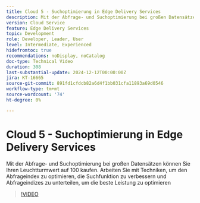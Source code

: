 ```yaml
---
title: Cloud 5 - Suchoptimierung in Edge Delivery Services
description: Mit der Abfrage- und Suchoptimierung bei großen Datensätzen können Sie Ihren Leuchtturmwert auf 100 kaufen.
version: Cloud Service
feature: Edge Delivery Services
topic: Development
role: Developer, Leader, User
level: Intermediate, Experienced
hidefromtoc: true
recommendations: noDisplay, noCatalog
doc-type: Technical Video
duration: 308
last-substantial-update: 2024-12-12T00:00:00Z
jira: KT-16665
source-git-commit: 891fd1cfdcb82a6d4f1bb031cfa11893a69d0546
workflow-type: tm+mt
source-wordcount: '74'
ht-degree: 0%

---
```



# Cloud 5 - Suchoptimierung in Edge Delivery Services

Mit der Abfrage- und Suchoptimierung bei großen Datensätzen können Sie Ihren Leuchtturmwert auf 100 kaufen. Arbeiten Sie mit Techniken, um den Abfrageindex zu optimieren, die Suchfunktion zu verbessern und Abfrageindizes zu unterteilen, um die beste Leistung zu optimieren

>[!VIDEO](https://video.tv.adobe.com/v/3440976/?learn=on&enablevpops)

